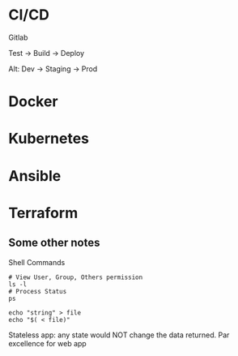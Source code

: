 # CI/CD
Gitlab

Test -> Build -> Deploy

Alt: Dev -> Staging -> Prod

# Docker

# Kubernetes

# Ansible

# Terraform


## Some other notes

Shell Commands
```
# View User, Group, Others permission
ls -l
# Process Status
ps

echo "string" > file
echo "$( < file)"
```

Stateless app: any state would NOT change the data returned. Par excellence for web app

